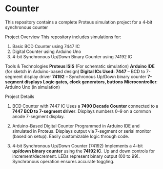 # Counter
This repository contains a complete Proteus simulation project for a 4-bit synchronous counter

Project Overview
This repository includes simulations for:
1. Basic BCD Counter using 7447 IC
2. Digital Counter using Arduino Uno
3. 4-bit Synchronous Up/Down Binary Counter using 74192 IC

Tools & Technologies
**Proteus ISIS** (For schematic simulation)
**Arduino IDE** (for sketch in Arduino-based design)
**Digital ICs Used:**
**7447** – BCD to 7-segment display driver
**74192** – Synchronous Up/Down binary counter
**7-segment displays**
**Logic gates, clock generators, buttons**
**Microcontroller**: Arduino Uno (in simulation)

Project Details
1. BCD Counter with 7447 IC
Uses a **7490 Decade Counter** connected to a **7447 BCD to 7-segment driver**.
Displays numbers 0–9 on a common anode 7-segment display.

2. Arduino-Based Digital Counter
Programmed in Arduino IDE and simulated in Proteus.
Displays output via 7-segment or serial monitor (based on setup).
Easily customizable logic through code.

3. 4-bit Synchronous Up/Down Counter (74192)
Implements a 4-bit **up/down binary counter** using the **74192 IC**.
Up and down controls for increment/decrement.
LEDs represent binary output (00 to 99).
Synchronous operation ensures accurate toggling.
